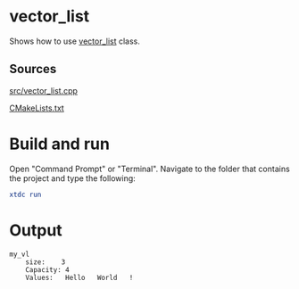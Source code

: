 # vector_list

Shows how to use [vector_list](../../../../src/xtd.core/include/xtd/collections/vector_list.h) class.

## Sources

[src/vector_list.cpp](src/vector_list.cpp)

[CMakeLists.txt](CMakeLists.txt)

# Build and run

Open "Command Prompt" or "Terminal". Navigate to the folder that contains the project and type the following:

```cmake
xtdc run
```

# Output

```
my_vl
    size:    3
    Capacity: 4
    Values:   Hello   World   !
```
